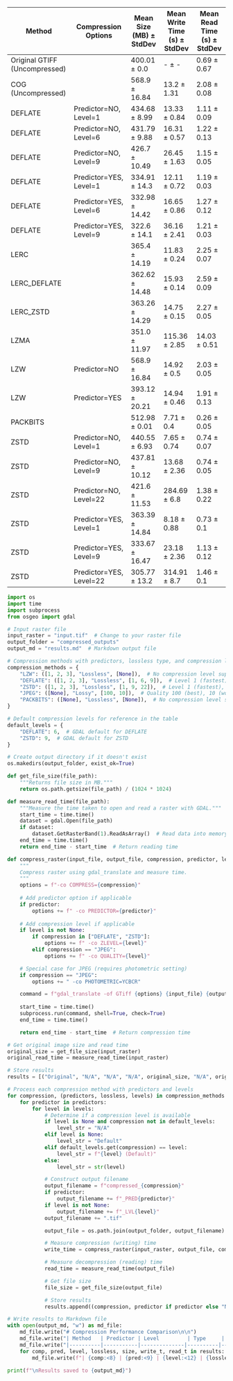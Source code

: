 

| Method   | Compression Options | Mean Size (MB) ± StdDev | Mean Write Time (s) ± StdDev | Mean Read Time (s) ± StdDev |
|----------|----------------------|------------------------|------------------------|------------------------|
| Original GTIFF (Uncompressed) |  | 400.01 ± 0.0 | - ± - | 0.69 ± 0.67 |
| COG (Uncompressed) |  | 568.9 ± 16.84 | 13.2 ± 1.31 | 2.08 ± 0.08 |
| DEFLATE | Predictor=NO, Level=1 | 434.68 ± 8.99 | 13.33 ± 0.84 | 1.11 ± 0.09 |
| DEFLATE | Predictor=NO, Level=6 | 431.79 ± 9.88 | 16.31 ± 0.57 | 1.22 ± 0.13 |
| DEFLATE | Predictor=NO, Level=9 | 426.7 ± 10.49 | 26.45 ± 1.63 | 1.15 ± 0.05 |
| DEFLATE | Predictor=YES, Level=1 | 334.91 ± 14.3 | 12.11 ± 0.72 | 1.19 ± 0.03 |
| DEFLATE | Predictor=YES, Level=6 | 332.98 ± 14.42 | 16.65 ± 0.86 | 1.27 ± 0.12 |
| DEFLATE | Predictor=YES, Level=9 | 322.6 ± 14.1 | 36.16 ± 2.41 | 1.21 ± 0.03 |
| LERC |  | 365.4 ± 14.19 | 11.83 ± 0.24 | 2.25 ± 0.07 |
| LERC_DEFLATE |  | 362.62 ± 14.48 | 15.93 ± 0.14 | 2.59 ± 0.09 |
| LERC_ZSTD |  | 363.26 ± 14.29 | 14.75 ± 0.15 | 2.27 ± 0.05 |
| LZMA |  | 351.0 ± 11.97 | 115.36 ± 2.85 | 14.03 ± 0.51 |
| LZW | Predictor=NO | 568.9 ± 16.84 | 14.92 ± 0.5 | 2.03 ± 0.05 |
| LZW | Predictor=YES | 393.12 ± 20.21 | 14.94 ± 0.46 | 1.91 ± 0.13 |
| PACKBITS |  | 512.98 ± 0.01 | 7.71 ± 0.4 | 0.26 ± 0.05 |
| ZSTD | Predictor=NO, Level=1 | 440.55 ± 6.93 | 7.65 ± 0.74 | 0.74 ± 0.07 |
| ZSTD | Predictor=NO, Level=9 | 437.81 ± 10.12 | 13.68 ± 2.36 | 0.74 ± 0.05 |
| ZSTD | Predictor=NO, Level=22 | 421.6 ± 11.53 | 284.69 ± 6.8 | 1.38 ± 0.22 |
| ZSTD | Predictor=YES, Level=1 | 363.39 ± 14.84 | 8.18 ± 0.88 | 0.73 ± 0.1 |
| ZSTD | Predictor=YES, Level=9 | 333.67 ± 16.47 | 23.18 ± 2.36 | 1.13 ± 0.12 |
| ZSTD | Predictor=YES, Level=22 | 305.77 ± 13.2 | 314.91 ± 8.7 | 1.46 ± 0.1 |



```python
import os
import time
import subprocess
from osgeo import gdal

# Input raster file
input_raster = "input.tif"  # Change to your raster file
output_folder = "compressed_outputs"
output_md = "results.md"  # Markdown output file

# Compression methods with predictors, lossless type, and compression levels
compression_methods = {
    "LZW": ([1, 2, 3], "Lossless", [None]),  # No compression level support (N/A)
    "DEFLATE": ([1, 2, 3], "Lossless", [1, 6, 9]),  # Level 1 (fastest), 6 (default), 9 (max compression)
    "ZSTD": ([1, 2, 3], "Lossless", [1, 9, 22]),  # Level 1 (fastest), 9 (default), 22 (max compression)
    "JPEG": ([None], "Lossy", [100, 10]),  # Quality 100 (best), 10 (worst)
    "PACKBITS": ([None], "Lossless", [None]),  # No compression level support (N/A)
}

# Default compression levels for reference in the table
default_levels = {
    "DEFLATE": 6,  # GDAL default for DEFLATE
    "ZSTD": 9,  # GDAL default for ZSTD
}

# Create output directory if it doesn't exist
os.makedirs(output_folder, exist_ok=True)

def get_file_size(file_path):
    """Returns file size in MB."""
    return os.path.getsize(file_path) / (1024 * 1024)

def measure_read_time(file_path):
    """Measure the time taken to open and read a raster with GDAL."""
    start_time = time.time()
    dataset = gdal.Open(file_path)
    if dataset:
        dataset.GetRasterBand(1).ReadAsArray()  # Read data into memory
    end_time = time.time()
    return end_time - start_time  # Return reading time

def compress_raster(input_file, output_file, compression, predictor, level):
    """
    Compress raster using gdal_translate and measure time.
    """
    options = f"-co COMPRESS={compression}"
    
    # Add predictor option if applicable
    if predictor:
        options += f" -co PREDICTOR={predictor}"
    
    # Add compression level if applicable
    if level is not None:
        if compression in ["DEFLATE", "ZSTD"]:
            options += f" -co ZLEVEL={level}"
        elif compression == "JPEG":
            options += f" -co QUALITY={level}"

    # Special case for JPEG (requires photometric setting)
    if compression == "JPEG":
        options += " -co PHOTOMETRIC=YCBCR"

    command = f"gdal_translate -of GTiff {options} {input_file} {output_file}"
    
    start_time = time.time()
    subprocess.run(command, shell=True, check=True)
    end_time = time.time()

    return end_time - start_time  # Return compression time

# Get original image size and read time
original_size = get_file_size(input_raster)
original_read_time = measure_read_time(input_raster)

# Store results
results = [("Original", "N/A", "N/A", "N/A", original_size, "N/A", original_read_time)]

# Process each compression method with predictors and levels
for compression, (predictors, lossless, levels) in compression_methods.items():
    for predictor in predictors:
        for level in levels:
            # Determine if a compression level is available
            if level is None and compression not in default_levels:
                level_str = "N/A"
            elif level is None:
                level_str = "Default"
            elif default_levels.get(compression) == level:
                level_str = f"{level} (Default)"
            else:
                level_str = str(level)

            # Construct output filename
            output_filename = f"compressed_{compression}"
            if predictor:
                output_filename += f"_PRED{predictor}"
            if level is not None:
                output_filename += f"_LVL{level}"
            output_filename += ".tif"

            output_file = os.path.join(output_folder, output_filename)

            # Measure compression (writing) time
            write_time = compress_raster(input_raster, output_file, compression, predictor, level)

            # Measure decompression (reading) time
            read_time = measure_read_time(output_file)

            # Get file size
            file_size = get_file_size(output_file)

            # Store results
            results.append((compression, predictor if predictor else "N/A", level_str, lossless, file_size, write_time, read_time))

# Write results to Markdown file
with open(output_md, "w") as md_file:
    md_file.write("# Compression Performance Comparison\n\n")
    md_file.write("| Method   | Predictor | Level         | Type     | Size (MB) | Write Time (s) | Read Time (s) |\n")
    md_file.write("|----------|-----------|--------------|----------|----------|----------------|---------------|\n")
    for comp, pred, level, lossless, size, write_t, read_t in results:
        md_file.write(f"| {comp:<8} | {pred:<9} | {level:<12} | {lossless:<8} | {size:<8.2f} | {write_t:<14.4f} | {read_t:<13.4f} |\n")

print(f"\nResults saved to {output_md}")


```
